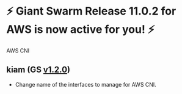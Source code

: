 # :zap: Giant Swarm Release 11.0.2 for AWS is now active for you! :zap:

AWS CNI

## kiam (GS [v1.2.0](https://github.com/giantswarm/kiam-app/blob/master/CHANGELOG.md#v120-2020-03-11))

- Change name of the interfaces to manage for AWS CNI.